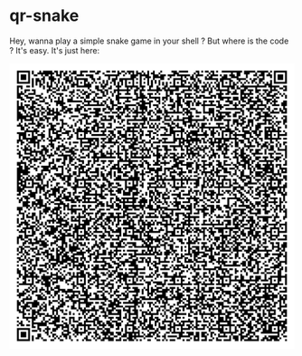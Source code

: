 # qr-snake
Hey, wanna play a simple snake game in your shell ? But where is the code ? It's easy. It's just here:

![snake](/snake.png)
